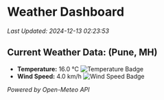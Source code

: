 
# Weather Dashboard

_Last Updated: 2024-12-13 02:23:53_

## Current Weather Data: (Pune, MH)
- **Temperature:** 16.0 °C ![Temperature Badge](https://img.shields.io/badge/Temperature-Low%20Temp-blue)
- **Wind Speed:** 4.0 km/h ![Wind Speed Badge](https://img.shields.io/badge/Wind%20Speed-Low%20Wind-blue)

*Powered by Open-Meteo API*

